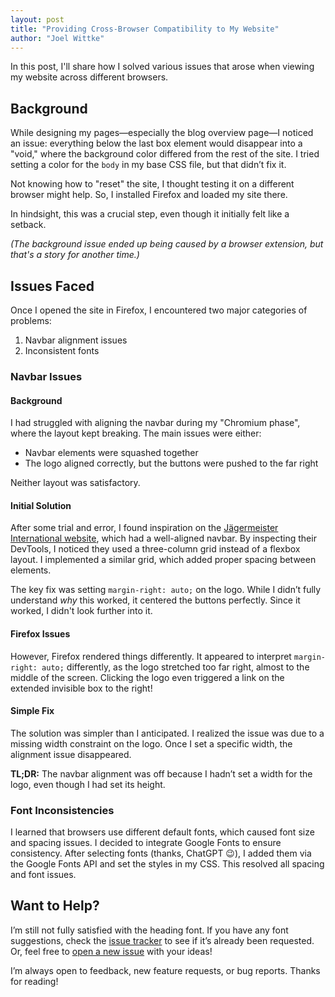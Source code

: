 ```yaml
---
layout: post
title: "Providing Cross-Browser Compatibility to My Website"
author: "Joel Wittke"
---
```


In this post, I'll share how I solved various issues that arose when viewing my website across different browsers.

## Background

While designing my pages—especially the blog overview page—I noticed an issue: everything below the last box element would disappear into a "void," where the background color differed from the rest of the site. I tried setting a color for the `body` in my base CSS file, but that didn’t fix it. 

Not knowing how to "reset" the site, I thought testing it on a different browser might help. So, I installed Firefox and loaded my site there.

In hindsight, this was a crucial step, even though it initially felt like a setback.

*(The background issue ended up being caused by a browser extension, but that's a story for another time.)*

## Issues Faced

Once I opened the site in Firefox, I encountered two major categories of problems:

1. Navbar alignment issues
2. Inconsistent fonts

### Navbar Issues

#### Background

I had struggled with aligning the navbar during my "Chromium phase", where the layout kept breaking. The main issues were either:
- Navbar elements were squashed together
- The logo aligned correctly, but the buttons were pushed to the far right

Neither layout was satisfactory.

#### Initial Solution

After some trial and error, I found inspiration on the [Jägermeister International website](https://www.jagermeister.com/), which had a well-aligned navbar. By inspecting their DevTools, I noticed they used a three-column grid instead of a flexbox layout. I implemented a similar grid, which added proper spacing between elements.

The key fix was setting `margin-right: auto;` on the logo. While I didn’t fully understand *why* this worked, it centered the buttons perfectly. Since it worked, I didn't look further into it.

#### Firefox Issues

However, Firefox rendered things differently. It appeared to interpret `margin-right: auto;` differently, as the logo stretched too far right, almost to the middle of the screen. Clicking the logo even triggered a link on the extended invisible box to the right!

#### Simple Fix

The solution was simpler than I anticipated. I realized the issue was due to a missing width constraint on the logo. Once I set a specific width, the alignment issue disappeared.

**TL;DR:** The navbar alignment was off because I hadn’t set a width for the logo, even though I had set its height.

### Font Inconsistencies

I learned that browsers use different default fonts, which caused font size and spacing issues. I decided to integrate Google Fonts to ensure consistency. After selecting fonts (thanks, ChatGPT 😉), I added them via the Google Fonts API and set the styles in my CSS. This resolved all spacing and font issues.

## Want to Help?

I’m still not fully satisfied with the heading font. If you have any font suggestions, check the [issue tracker](https://github.com/Xynox/website/issues) to see if it’s already been requested. Or, feel free to [open a new issue](https://github.com/Xynox/website/issues/new/choose) with your ideas!

I’m always open to feedback, new feature requests, or bug reports. Thanks for reading!
